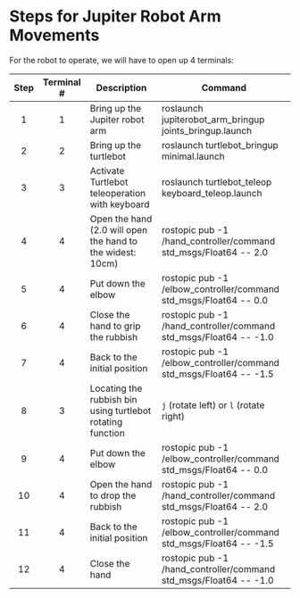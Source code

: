 # Steps for Jupiter Robot Arm Movements

For the robot to operate, we will have to open up 4 terminals:

| Step  | Terminal # | Description                                                | Command                                                            |
| :---: | :--------: | ---------------------------------------------------------- | ------------------------------------------------------------------ |
|   1   |     1      | Bring up the Jupiter robot arm                             | roslaunch jupiterobot_arm_bringup joints_bringup.launch            |
|   2   |     2      | Bring up the turtlebot                                     | roslaunch turtlebot_bringup minimal.launch                         |
|   3   |     3      | Activate Turtlebot teleoperation with keyboard             | roslaunch turtlebot_teleop keyboard_teleop.launch                  |
|   4   |     4      | Open the hand (2.0 will open the hand to the widest: 10cm) | rostopic pub -1 /hand_controller/command std_msgs/Float64 -- 2.0   |
|   5   |     4      | Put down the elbow                                         | rostopic pub -1 /elbow_controller/command std_msgs/Float64 -- 0.0  |
|   6   |     4      | Close the hand to grip the rubbish                         | rostopic pub -1 /hand_controller/command std_msgs/Float64 -- -1.0  |
|   7   |     4      | Back to the initial position                               | rostopic pub -1 /elbow_controller/command std_msgs/Float64 -- -1.5 |
|   8   |     3      | Locating the rubbish bin using turtlebot rotating function | `j` (rotate left) or `l` (rotate right)                            |
|   9   |     4      | Put down the elbow                                         | rostopic pub -1 /elbow_controller/command std_msgs/Float64 -- 0.0  |
|  10   |     4      | Open the hand to drop the rubbish                          | rostopic pub -1 /hand_controller/command std_msgs/Float64 -- 2.0   |
|  11   |     4      | Back to the initial position                               | rostopic pub -1 /elbow_controller/command std_msgs/Float64 -- -1.5 |
|  12   |     4      | Close the hand                                             | rostopic pub -1 /hand_controller/command std_msgs/Float64 -- -1.0  |

